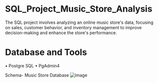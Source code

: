 # SQL_Project_Music_Store_Analysis
The SQL project involves analyzing an online music store's data, focusing on sales, customer behavior, and inventory management to improve decision-making and enhance the store's performance.

# Database and Tools

• Postgre SQL
• PgAdmin4
 
Schema- Music Store Database
![image](https://github.com/AnitaChavhan/SQL_Project_Music_Store_Analysis/assets/147397812/7b0466ec-73f3-4412-b878-103c7796cfb9)








